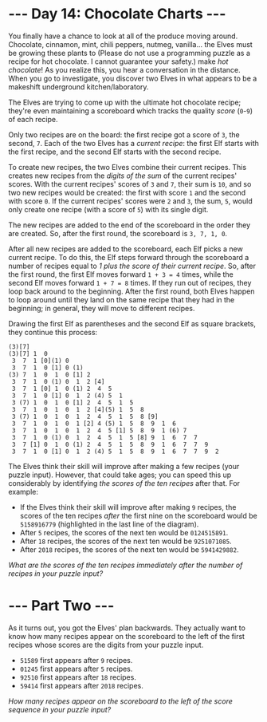 ﻿# --- Day 14: Chocolate Charts ---

You finally have a chance to look at all of the produce moving around. Chocolate, cinnamon, mint, chili peppers, nutmeg, vanilla... the Elves must be growing these plants to (Please do not use a programming puzzle as a recipe for hot chocolate. I cannot guarantee your safety.) make *hot chocolate*! As you realize this, you hear a conversation in the distance. When you go to investigate, you discover two Elves in what appears to be a makeshift underground kitchen/laboratory.

The Elves are trying to come up with the ultimate hot chocolate recipe; they're even maintaining a scoreboard which tracks the quality *score* (```0```-```9```) of each recipe.

Only two recipes are on the board: the first recipe got a score of ```3```, the second, ```7```. Each of the two Elves has a *current recipe*: the first Elf starts with the first recipe, and the second Elf starts with the second recipe.

To create new recipes, the two Elves combine their current recipes.  This creates new recipes from the *digits of the sum* of the current recipes' scores.  With the current recipes' scores of ```3``` and ```7```, their sum is ```10```, and so two new recipes would be created: the first with score ```1``` and the second with score ```0```. If the current recipes' scores were ```2``` and ```3```, the sum, ```5```, would only create one recipe (with a score of ```5```) with its single digit.

The new recipes are added to the end of the scoreboard in the order they are created.  So, after the first round, the scoreboard is ```3, 7, 1, 0```.

After all new recipes are added to the scoreboard, each Elf picks a new current recipe.  To do this, the Elf steps forward through the scoreboard a number of recipes equal to *1 plus the score of their current recipe*. So, after the first round, the first Elf moves forward ```1 + 3 = 4``` times, while the second Elf moves forward ```1 + 7 = 8``` times. If they run out of recipes, they loop back around to the beginning. After the first round, both Elves happen to loop around until they land on the same recipe that they had in the beginning; in general, they will move to different recipes.

Drawing the first Elf as parentheses and the second Elf as square brackets, they continue this process:


```
(3)[7]
(3)[7] 1  0 
 3  7  1 [0](1) 0 
 3  7  1  0 [1] 0 (1)
(3) 7  1  0  1  0 [1] 2 
 3  7  1  0 (1) 0  1  2 [4]
 3  7  1 [0] 1  0 (1) 2  4  5 
 3  7  1  0 [1] 0  1  2 (4) 5  1 
 3 (7) 1  0  1  0 [1] 2  4  5  1  5 
 3  7  1  0  1  0  1  2 [4](5) 1  5  8 
 3 (7) 1  0  1  0  1  2  4  5  1  5  8 [9]
 3  7  1  0  1  0  1 [2] 4 (5) 1  5  8  9  1  6 
 3  7  1  0  1  0  1  2  4  5 [1] 5  8  9  1 (6) 7 
 3  7  1  0 (1) 0  1  2  4  5  1  5 [8] 9  1  6  7  7 
 3  7 [1] 0  1  0 (1) 2  4  5  1  5  8  9  1  6  7  7  9 
 3  7  1  0 [1] 0  1  2 (4) 5  1  5  8  9  1  6  7  7  9  2 
```


The Elves think their skill will improve after making a few recipes (your puzzle input). However, that could take ages; you can speed this up considerably by identifying *the scores of the ten recipes* after that.  For example:


* If the Elves think their skill will improve after making ```9``` recipes, the scores of the ten recipes *after* the first nine on the scoreboard would be ```5158916779``` (highlighted in the last line of the diagram).
* After ```5``` recipes, the scores of the next ten would be ```0124515891```.
* After ```18``` recipes, the scores of the next ten would be ```9251071085```.
* After ```2018``` recipes, the scores of the next ten would be ```5941429882```.


*What are the scores of the ten recipes immediately after the number of recipes in your puzzle input?*

# --- Part Two ---

As it turns out, you got the Elves' plan backwards.  They actually want to know how many recipes appear on the scoreboard to the left of the first recipes whose scores are the digits from your puzzle input.


* ```51589``` first appears after ```9``` recipes.
* ```01245``` first appears after ```5``` recipes.
* ```92510``` first appears after ```18``` recipes.
* ```59414``` first appears after ```2018``` recipes.


*How many recipes appear on the scoreboard to the left of the score sequence in your puzzle input?*
